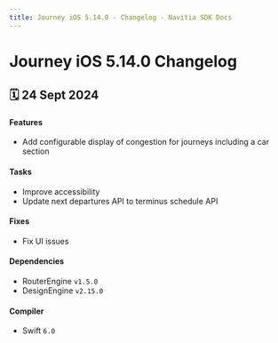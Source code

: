 ```yaml
---
title: Journey iOS 5.14.0 - Changelog - Navitia SDK Docs
---
```


# Journey iOS 5.14.0 Changelog

<h2>🗓 24 Sept 2024</h2>

#### Features
- Add configurable display of congestion for journeys including a car section

#### Tasks
- Improve accessibility
- Update next departures API to terminus schedule API

#### Fixes
- Fix UI issues

#### Dependencies
- RouterEngine `v1.5.0`
- DesignEngine `v2.15.0`

#### Compiler
- Swift `6.0`